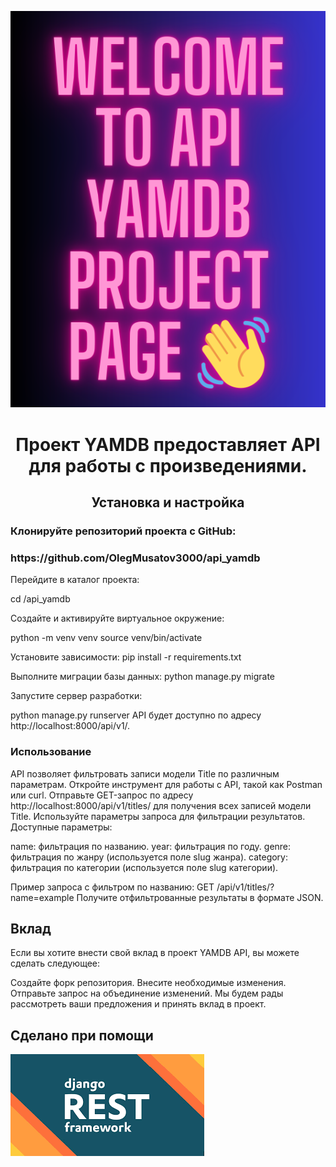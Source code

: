  <p align="center">
   <img src="https://github.com/yandere410/README/blob/main/Screenshot%20from%202023-06-22%2001-05-39.png?raw=true" title="yamdb"alt="yamdbapi"/>

<h1 class="inlineElement"  32px; letter-spacing: -0.02em;  color: rgb(15, 184, 206 align="center");">Проект YAMDB  предоставляет API для работы с произведениями.</h1>

<h2 align="center"> Установка и настройка </h2>
<p><h3>Клонируйте репозиторий проекта с GitHub:</h3></p>
<div><h3>https://github.com/OlegMusatov3000/api_yamdb</h3></div>
<p>Перейдите в каталог проекта:</p>

cd /api_yamdb

Создайте и активируйте виртуальное окружение:

python -m venv venv
source venv/bin/activate

Установите зависимости:
pip install -r requirements.txt

Выполните миграции базы данных:
python manage.py migrate

Запустите сервер разработки:

python manage.py runserver
API будет доступно по адресу http://localhost:8000/api/v1/.

<h3>Использование</h3>

API позволяет фильтровать записи модели Title по различным параметрам.
Откройте инструмент для работы с API, такой как Postman или curl.
Отправьте GET-запрос по адресу http://localhost:8000/api/v1/titles/ для получения всех записей модели Title.
Используйте параметры запроса для фильтрации результатов. Доступные параметры:

name: фильтрация по названию.
year: фильтрация по году.
genre: фильтрация по жанру (используется поле slug жанра).
category: фильтрация по категории (используется поле slug категории).

Пример запроса с фильтром по названию:
GET /api/v1/titles/?name=example
Получите отфильтрованные результаты в формате JSON.

<h2>Вклад</h2>
Если вы хотите внести свой вклад в проект YAMDB API, вы можете сделать следующее:

Создайте форк репозитория.
Внесите необходимые изменения.
Отправьте запрос на объединение изменений.
Мы будем рады рассмотреть ваши предложения и принять вклад в проект. 

<h2>Сделано при помощи </h2>

<img src="https://github.com/yandere410/README/blob/main/Untitled.png?raw=true">
